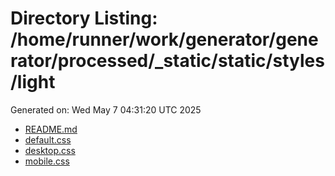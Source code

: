 # Directory Listing: /home/runner/work/generator/generator/processed/_static/static/styles/light
Generated on: Wed May  7 04:31:20 UTC 2025

- [README.md](README.md)
- [default.css](default.css)
- [desktop.css](desktop.css)
- [mobile.css](mobile.css)
